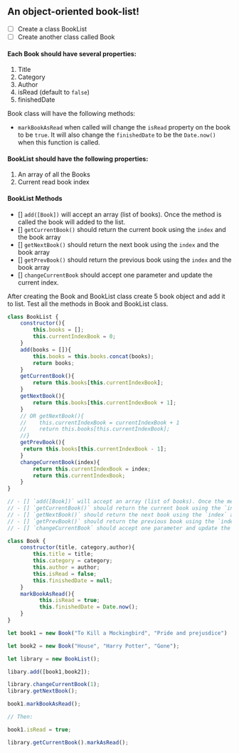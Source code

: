 ## An object-oriented book-list!

- [ ] Create a class BookList
- [ ] Create another class called Book

#### Each Book should have several properties:

1. Title
2. Category
3. Author
4. isRead (default to `false`)
5. finishedDate

Book class will have the following methods:

- `markBookAsRead` when called will change the `isRead` property on the book to be `true`. It will also change the `finishedDate` to be the `Date.now()` when this function is called.

#### BookList should have the following properties:

1. An array of all the Books
2. Current read book index

#### BookList Methods

- [] `add([Book])` will accept an array (list of books). Once the method is called the book will added to the list.
- [] `getCurrentBook()` should return the current book using the `index` and the book array
- [] `getNextBook()` should return the next book using the `index` and the book array
- [] `getPrevBook()` should return the previous book using the `index` and the book array
- [] `changeCurrentBook` should accept one parameter and update the current index.

After creating the Book and BookList class create 5 book object and add it to list. Test all the methods in Book and BookList class.

```js
class BookList {
    constructor(){
        this.books = [];
        this.currentIndexBook = 0;
    }
    add(books = []){
        this.books = this.books.concat(books);
        return books;
    }
    getCurrentBook(){
        return this.books[this.currentIndexBook];
    }
    getNextBook(){
        return this.books[this.currentIndexBook + 1];
    }
    // OR getNextBook(){
    //    this.currentIndexBook = currentIndexBook + 1
    //    return this.books[this.currentIndexBook];
    //}
    getPrevBook(){
     return this.books[this.currentIndexBook - 1];
    }
    changeCurrentBook(index){
        return this.currentIndexBook = index;
        return this.currentIndexBook;
    }
}

// - [] `add([Book])` will accept an array (list of books). Once the method is called the book will added to the list.
// - [] `getCurrentBook()` should return the current book using the `index` and the book array
// - [] `getNextBook()` should return the next book using the `index` and the book array
// - [] `getPrevBook()` should return the previous book using the `index` and the book array
// - [] `changeCurrentBook` should accept one parameter and update the current index.

class Book {
    constructor(title, category,author){
        this.title = title;
        this.category = category;
        this.author = author;
        this.isRead = false;
        this.finishedDate = null;
    }
    markBookAsRead(){
          this.isRead = true;
          this.finishedDate = Date.now();
    }
}

let book1 = new Book("To Kill a Mockingbird", "Pride and prejusdice")

let book2 = new Book("House", "Harry Potter", "Gone");

let library = new BookList();

libary.add([book1,book2]);

library.changeCurrentBook(1);
library.getNextBook();

book1.markBookAsRead();

// Then:

book1.isRead = true;

library.getCurrentBook().markAsRead();
```
